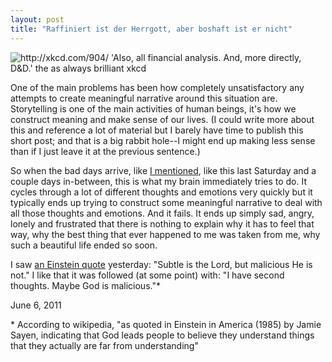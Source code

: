 ```yaml
---
layout: post
title: "Raffiniert ist der Herrgott, aber boshaft ist er nicht"
---
```


<img src="http://imgs.xkcd.com/comics/sports.png" title="http://xkcd.com/904/ 'Also, all financial analysis. And, more directly, D&D.' the as always brilliant xkcd">

One of the main problems has been how completely unsatisfactory any attempts to create meaningful narrative around this situation are. Storytelling is one of the main activities of human beings, it's how we construct meaning and make sense of our lives. (I could write more about this and reference a lot of material but I barely have time to publish this short post; and that is a big rabbit hole--I might end up making less sense than if I just leave it at the previous sentence.)

So when the bad days arrive, like [I mentioned](http://2010.danielsjourney.com/2011/05/22/lately.html), like this last Saturday and a couple days in-between, this is what my brain immediately tries to do. It cycles through a lot of different thoughts and emotions very quickly but it typically ends up trying to construct some meaningful narrative to deal with all those thoughts and emotions. And it fails. It ends up simply sad, angry, lonely and frustrated that there is nothing to explain why it has to feel that way, why the best thing that ever happened to me was taken from me, why such a beautiful life ended so soon. 

I saw [an Einstein quote](http://en.wikiquote.org/wiki/Albert_Einstein#1920s) yesterday: "Subtle is the Lord, but malicious He is not." I like that it was followed (at some point) with: "I have second thoughts. Maybe God is malicious."*

<p class="date">June 6, 2011</p>

<p class="postscript">* According to wikipedia, "as quoted in Einstein in America (1985) by Jamie Sayen, indicating that God leads people to believe they understand things that they actually are far from understanding"</p>